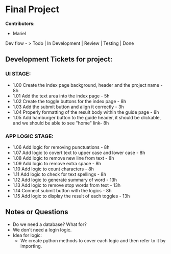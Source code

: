 # Final Project

**Contributors:**
- Mariel

Dev flow - > Todo | In Development | Review | Testing | Done

## Development Tickets for project:
### UI STAGE:
- 1.00 Create the index page background, header and the project name - 8h
- 1.01 Add the text area into the index page - 5h
- 1.02 Create the toggle buttons for the index page - 8h
- 1.03 Add the submit button and align it correctly - 3h
- 1.04 Properly formatting of the result body within the guide page - 8h
- 1.05 Add hamburger button to the guide header, it should be clickable, and we should be able to see "home" link- 8h
### APP LOGIC STAGE:
- 1.06 Add logic for removing punctuations - 8h
- 1.07 Add logic to covert text to upper case and lower case - 8h
- 1.08 Add logic to remove new line from text - 8h
- 1.09 Add logic to remove extra space - 8h
- 1.10 Add logic to count characters - 8h
- 1.11 Add logic to check for text spellings - 8h
- 1.12 Add logic to generate summary of word - 13h
- 1.13 Add logic to remove stop words from text - 13h
- 1.14 Connect submit button with the logics - 8h
- 1.15 Add logic to display the result of each toggles - 13h

## Notes or Questions

* Do we need a database? What for?
* We don't need a login logic.
* Idea for logic:
  * We create python methods to cover each logic and then refer to it by importing.